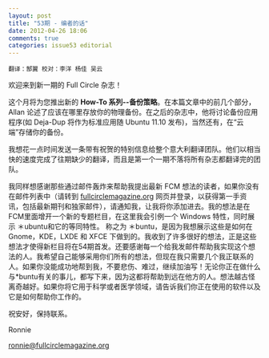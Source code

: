 ```yaml
---
layout: post
title: "53期 - 编者的话"
date: 2012-04-26 18:06
comments: true
categories: issue53 editorial
---
```


`翻译：郜翼 校对：李洋 杨佳 吴云`

欢迎来到新一期的 Full Circle 杂志！

这个月将为您推出新的 **How-To 系列--备份策略**。在本篇文章中的前几个部分， Allan 论述了应该在哪里存放你的物理备份。在之后的杂志中，他将讨论备份应用程序(如 Deja-Dup 将作为标准应用随 Ubuntu 11.10 发布)，当然还有，在“云端”存储你的备份。

我想花一点时间发送一条带有祝贺的特别信息给整个意大利翻译团队。他们以相当快的速度完成了往期缺少的翻译，而且是第一个一期不落将所有杂志都翻译完的团队。

我同样想感谢那些通过邮件轰炸来帮助我提出最新 FCM 想法的读者，如果你没有在邮件列表中（请转到 [fullcirclemagazine.org](http://fullcirclemagazine.org) 网页并登录，以获得第一手资讯，包括最新期刊和独家邮件），请通知我，让我将你添加进去。我的想法是在FCM里面增开一个新的专题栏目，在这里我会引例一个 Windows 特性，同时展示 ＊ubuntu和它的等同特性。 称之为 ＊buntu，是因为我想展示这些是如何在 Gnome，KDE，LXDE 和 XFCE 下做到的。我收到了许多很好的想法，正是这些想法才使得新栏目将在54期首发。还要感谢每一个给我发邮件帮助我实现这个想法的人。我希望自己能够采用你们所有的想法，但现在我只需要几个我正联系的人。如果你没能成功地帮到我，不要悲伤、难过，继续加油写！无论你正在做什么与*buntu有关的事儿，都写下来，因为这都将帮助到远在他方的人。想法越古怪离奇越好。如果你将它用于科学或者医学领域，请告诉我们你正在使用的软件以及它是如何帮助你工作的。

祝安好，保持联系。

Ronnie

<ronnie@fullcirclemagazine.org>

